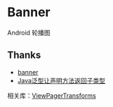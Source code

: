 # Banner
Android 轮播图

## Thanks
- [banner](https://github.com/youth5201314/banner/)
- [Java泛型让声明方法返回子类型](http://codelife.me/blog/2014/03/05/returning-subtype-of-declared-type-from-method-by-java-generics/)

相关库：[ViewPagerTransforms](https://github.com/ToxicBakery/ViewPagerTransforms)
